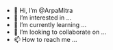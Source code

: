 - 👋 Hi, I’m @ArpaMitra
- 👀 I’m interested in ...
- 🌱 I’m currently learning ...
- 💞️ I’m looking to collaborate on ...
- 📫 How to reach me ...

<!---
ArpaMitra/ArpaMitra is a ✨ special ✨ repository because its `README.md` (this file) appears on your GitHub profile.
You can click the Preview link to take a look at your changes.
--->
